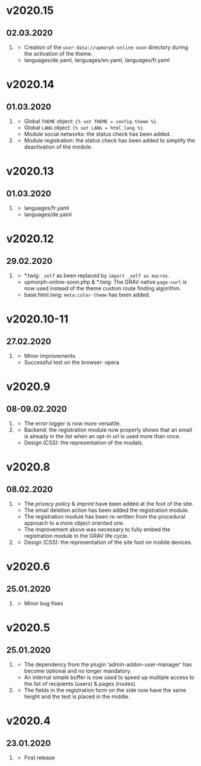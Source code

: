 # v2020.15
## 02.03.2020
1. [](#bugfix)
   * Creation of the `user-data://upmorph-online-soon` directory during the activation of the theme.
   * languages/de.yaml, languages/en.yaml, languages/fr.yaml
  

# v2020.14
## 01.03.2020
1. [](#improved)
   * Global `THEME` object: `{% set THEME = config.theme %}`.
   * Global `LANG` object: `{% set LANG = html_lang %}`.
   * Module social networks: the status check has been added.
2. [](#bugfix)
   * Module registration: the status check has been added to simplify the deactivation of the module.


# v2020.13
## 01.03.2020
1. [](#improved)
   * languages/fr.yaml
   * languages/de.yaml

# v2020.12
## 29.02.2020
1. [](#improved)
   * *.twig: `_self` as been replaced by `import _self as macros`.
   * upmorph-online-soon.php & *.twig: The GRAV native `page->url` is now used instead of the theme custom route finding algorithm.
   * base.html.twig: `meta:color-theme` has been added.

# v2020.10-11
## 27.02.2020
1. [](#improved)
   * Minor improvements
   * Successful test on the browser: opera

# v2020.9
## 08-09.02.2020
1. [](#improved)
   * The error logger is now more versatile.
2. [](#bugfix) 
   * Backend: the registration module now properly shows that an email is already in the list when an opt-in url is used more than once.
   * Design (CSS): the representation of the modals.

# v2020.8
## 08.02.2020
1. [](#improved)
   * The *privacy policy* & *imprint* have been added at the foot of the site.
   * The email deletion action has been added the registration module.
   * The registration module has been re-written from the procedural approach to a more object oriented one.
   * The improvement above was necessary to fully embed the registration module in the GRAV life cycle.
2. [](#bugfix) 
   * Design (CSS): the representation of the site foot on mobile devices.

# v2020.6
## 25.01.2020
1. [](#bugfix) 
   * Minor bug fixes

# v2020.5
## 25.01.2020
1. [](#improved)
   * The dependency from the plugin 'admin-addon-user-manager' has become optional and no longer mandatory.
   * An internal simple buffer is now used to speed up multiple access to the list of recipients (users) & pages (routes).
2. [](#bugfix) 
   * The fields in the registration form on the side now have the same height and the text is placed in the middle.

# v2020.4
## 23.01.2020
1. [](#new)
   * First release
